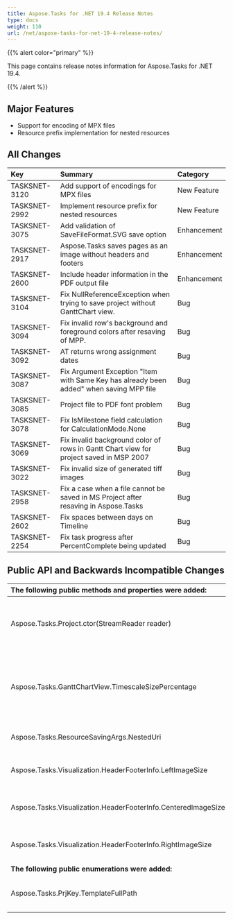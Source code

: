 ```yaml
---
title: Aspose.Tasks for .NET 19.4 Release Notes
type: docs
weight: 110
url: /net/aspose-tasks-for-net-19-4-release-notes/
---
```


{{% alert color="primary" %}} 

This page contains release notes information for Aspose.Tasks for .NET 19.4.

{{% /alert %}} 
## **Major Features**
- Support for encoding of MPX files
- Resource prefix implementation for nested resources
## **All Changes**

|**Key**|**Summary**|**Category**|
| :- | :- | :- |
|TASKSNET-3120|Add support of encodings for MPX files|New Feature|
|TASKSNET-2992|Implement resource prefix for nested resources|New Feature|
|TASKSNET-3075|Add validation of SaveFileFormat.SVG save option|Enhancement|
|TASKSNET-2917|Aspose.Tasks saves pages as an image without headers and footers|Enhancement|
|TASKSNET-2600|Include header information in the PDF output file|Enhancement|
|TASKSNET-3104|Fix NullReferenceException when trying to save project without GanttChart view.|Bug|
|TASKSNET-3094|Fix invalid row's background and foreground colors after resaving of MPP.|Bug|
|TASKSNET-3092|AT returns wrong assignment dates|Bug|
|TASKSNET-3087|Fix Argument Exception "Item with Same Key has already been added" when saving MPP file|Bug|
|TASKSNET-3085|Project file to PDF font problem|Bug|
|TASKSNET-3078|Fix IsMilestone field calculation for CalculationMode.None|Bug|
|TASKSNET-3069|Fix invalid background color of rows in Gantt Chart view for project saved in MSP 2007|Bug|
|TASKSNET-3022|Fix invalid size of generated tiff images|Bug|
|TASKSNET-2958|Fix a case when a file cannot be saved in MS Project after resaving in Aspose.Tasks|Bug|
|TASKSNET-2602|Fix spaces between days on Timeline|Bug|
|TASKSNET-2254|Fix task progress after PercentComplete being updated|Bug|

## **Public API and Backwards Incompatible Changes**

|**The following public methods and properties were added:**|**Description**|
| :- | :- |
|Aspose.Tasks.Project.ctor(StreamReader reader)|Initializes a new instance of the <see cref="Project" /> class from a StreamReader instance.|
|Aspose.Tasks.GanttChartView.TimescaleSizePercentage|Gets or sets a percentage to reduce or enlarge the spacing between units on the timescale tier|
|Aspose.Tasks.ResourceSavingArgs.NestedUri|Gets or sets the nested resource URI.|
|Aspose.Tasks.Visualization.HeaderFooterInfo.LeftImageSize|Gets or sets the displayed size of the left image.|
|Aspose.Tasks.Visualization.HeaderFooterInfo.CenteredImageSize|Gets or sets the displayed size of the center image.|
|Aspose.Tasks.Visualization.HeaderFooterInfo.RightImageSize|Gets or sets the displayed size of the right image.|
|**The following public enumerations were added:**|**Description**|
|Aspose.Tasks.PrjKey.TemplateFullPath|Represents the Template (Project) full file name.|


